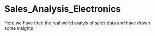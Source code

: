 # Sales_Analysis_Electronics

Here we have tried the real world analyis of sales data and have drawn some insights
